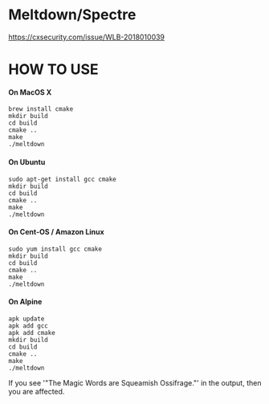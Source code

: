 # Meltdown/Spectre

https://cxsecurity.com/issue/WLB-2018010039

# HOW TO USE

#### On MacOS X
```
brew install cmake
mkdir build
cd build
cmake ..
make 
./meltdown
```

#### On Ubuntu
```
sudo apt-get install gcc cmake
mkdir build
cd build
cmake ..
make 
./meltdown
```

#### On Cent-OS / Amazon Linux
```
sudo yum install gcc cmake
mkdir build
cd build
cmake ..
make 
./meltdown
```

#### On Alpine
```
apk update
apk add gcc
apk add cmake
mkdir build
cd build
cmake ..
make 
./meltdown
```

If you see '"The Magic Words are Squeamish Ossifrage."' in the output, then you are affected.


